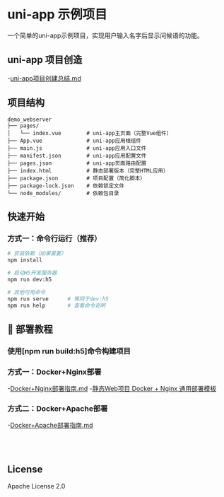 # uni-app 示例项目
一个简单的uni-app示例项目，实现用户输入名字后显示问候语的功能。

## uni-app 项目创造
   -[uni-app项目创建总结.md](https://github.com/goyq/demo_webserver/blob/main/uni-app%E9%A1%B9%E7%9B%AE%E5%88%9B%E5%BB%BA%E6%80%BB%E7%BB%93.md)


## 项目结构

```
demo_webserver
├── pages/
│   └── index.vue        # uni-app主页面（完整Vue组件）
├── App.vue              # uni-app应用根组件
├── main.js              # uni-app应用入口文件
├── manifest.json        # uni-app应用配置文件
├── pages.json           # uni-app页面路由配置
├── index.html           # 静态部署版本（完整HTML应用）
├── package.json         # 项目配置（简化脚本）
├── package-lock.json    # 依赖锁定文件
└── node_modules/        # 依赖包目录
```

## 快速开始

### 方式一：命令行运行（推荐）

```bash
# 安装依赖（如果需要）
npm install

# 启动H5开发服务器
npm run dev:h5

# 其他可用命令
npm run serve      # 等同于dev:h5
npm run help       # 查看命令说明
```

## 🚀 部署教程

### 使用[npm run build:h5]命令构建项目

### 方式一：Docker+Nginx部署
   -[Docker+Nginx部署指南.md](https://github.com/goyq/demo_webserver/blob/main/Docker%2BNginx%E9%83%A8%E7%BD%B2%E6%8C%87%E5%8D%97.md)
   -[静态Web项目 Docker + Nginx 通用部署模板](https://github.com/goyq/demo_webserver/blob/main/Docker%2BNginx%E9%80%9A%E7%94%A8%E9%83%A8%E7%BD%B2%E6%A8%A1%E6%9D%BF.md)

   
### 方式二：Docker+Apache部署
   -[Docker+Apache部署指南.md](https://github.com/goyq/demo_webserver/blob/main/Docker%2BApache%E9%83%A8%E7%BD%B2%E6%8C%87%E5%8D%97.md)

<br />
<br />


## License
Apache License 2.0
